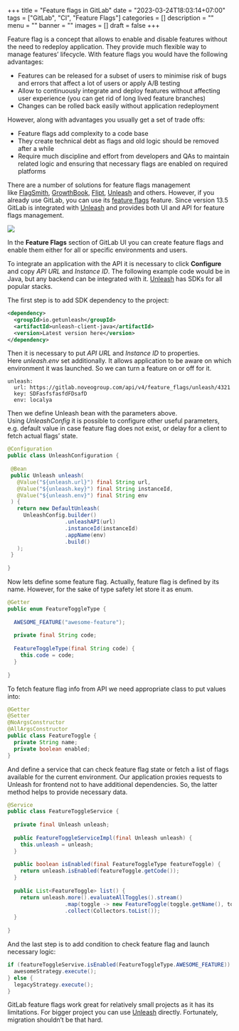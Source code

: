 +++
title = "Feature flags in GitLab"
date = "2023-03-24T18:03:14+07:00"
tags = ["GitLab", "CI", "Feature Flags"]
categories = []
description = ""
menu = ""
banner = ""
images = []
draft = false
+++

Feature flag is a concept that allows to enable and disable features without the need to redeploy application. They provide much flexible way to manage features’ lifecycle. With feature flags you would have the following advantages:

- Features can be released for a subset of users to minimise risk of bugs and errors that affect a lot of users or apply A/B testing
- Allow to continuously integrate and deploy features without affecting user experience (you can get rid of long lived feature branches)
- Changes can be rolled back easily without application redeployment

However, along with advantages you usually get a set of trade offs:

- Feature flags add complexity to a code base
- They create technical debt as flags and old logic should be removed after a while
- Require much discipline and effort from developers and QAs to maintain related logic and ensuring that necessary flags are enabled on required platforms

There are a number of solutions for feature flags management like [FlagSmith](https://flagsmith.com/), [GrowthBook](https://www.growthbook.io/), [Flipt](https://www.flipt.io/), [Unleash](https://www.getunleash.io/) and others. However, if you already use GitLab, you can use its [feature flags](https://docs.gitlab.com/ee/operations/feature_flags.html) feature. Since version 13.5 GitLab is integrated with [Unleash](https://www.getunleash.io/) and provides both UI and API for feature flags management.

![](https://miro.medium.com/v2/resize:fit:1400/1*q-9flWSEmJ895KjuHJvGvQ.png)

In the **Feature Flags** section of GitLab UI you can create feature flags and enable them either for all or specific environments and users.

To integrate an application with the API it is necessary to click **Configure** and copy _API URL_ and _Instance ID_. The following example code would be in Java, but any backend can be integrated with it. [Unleash](https://www.getunleash.io/) has SDKs for all popular stacks.

The first step is to add SDK dependency to the project:

```xml
<dependency>  
  <groupId>io.getunleash</groupId>  
  <artifactId>unleash-client-java</artifactId>  
  <version>Latest version here</version>  
</dependency>
```

Then it is necessary to put _API URL_ and _Instance ID_ to properties. Here _unleash.env_ set additionally. It allows application to be aware on which environment it was launched. So we can turn a feature on or off for it.

```
unleash:   
  url: https://gitlab.noveogroup.com/api/v4/feature_flags/unleash/4321   
  key: SDFasfsfasfdFDsafD   
  env: localya
```

Then we define Unleash bean with the parameters above. Using _UnleashConfig_ it is possible to configure other useful parameters, e.g. default value in case feature flag does not exist, or delay for a client to fetch actual flags’ state.

```java
@Configuration   
public class UnleashConfiguration {   
   
 @Bean   
 public Unleash unleash(   
   @Value("${unleash.url}") final String url,   
   @Value("${unleash.key}") final String instanceId,   
   @Value("${unleash.env}") final String env   
 ) {   
   return new DefaultUnleash(   
     UnleashConfig.builder()   
                  .unleashAPI(url)   
                  .instanceId(instanceId)   
                  .appName(env)   
                  .build()   
   );   
 }   
   
}
```

Now lets define some feature flag. Actually, feature flag is defined by its name. However, for the sake of type safety let store it as enum.

```java
@Getter   
public enum FeatureToggleType {   
   
  AWESOME_FEATURE("awesome-feature");   
   
  private final String code;   
   
  FeatureToggleType(final String code) {   
    this.code = code;   
  }   
   
}
```

To fetch feature flag info from API we need appropriate class to put values into:

```java
@Getter   
@Setter   
@NoArgsConstructor   
@AllArgsConstructor   
public class FeatureToggle {   
  private String name;  
  private boolean enabled;  
}
```

And define a service that can check feature flag state or fetch a list of flags available for the current environment. Our application proxies requests to Unleash for frontend not to have additional dependencies. So, the latter method helps to provide necessary data.

```java
@Service   
public class FeatureToggleService {   
   
  private final Unleash unleash;   
   
  public FeatureToggleServiceImpl(final Unleash unleash) {   
    this.unleash = unleash;   
  }   
   
  public boolean isEnabled(final FeatureToggleType featureToggle) {   
    return unleash.isEnabled(featureToggle.getCode());   
  }   
   
  public List<FeatureToggle> list() {   
    return unleash.more().evaluateAllToggles().stream()   
                  .map(toggle -> new FeatureToggle(toggle.getName(), toggle.isEnabled()))   
                  .collect(Collectors.toList());   
  }   
   
}
```

And the last step is to add condition to check feature flag and launch necessary logic:

```java
if (featureToggleServive.isEnabled(FeatureToggleType.AWESOME_FEATURE)) {  
  awesomeStrategy.execute();  
} else {  
  legacyStrategy.execute();  
}
```

GitLab feature flags work great for relatively small projects as it has its limitations. For bigger project you can use [Unleash](https://www.getunleash.io/) directly. Fortunately, migration shouldn’t be that hard.